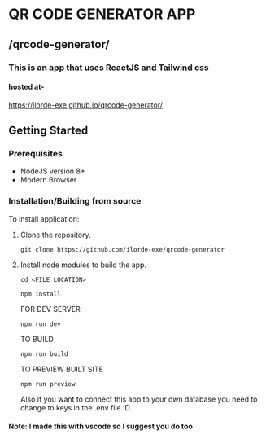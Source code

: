 # QR CODE GENERATOR APP
## /qrcode-generator/
### This is an app that uses ReactJS and Tailwind css
#### hosted at-
https://ilorde-exe.github.io/qrcode-generator/

## Getting Started

### Prerequisites

- NodeJS version 8+
- Modern Browser

### Installation/Building from source

To install application:

1. Clone the repository.

   `git clone https://github.com/ilorde-exe/qrcode-generator`

2. Install node modules to build the app.
  
   `cd <FILE LOCATION>`
   
   `npm install`
   
   FOR DEV SERVER
   
   `npm run dev`
   
   TO BUILD 
   
   `npm run build`
   
   TO PREVIEW BUILT SITE
   
   `npm run preview`
   
   Also if you want to connect this app to your own database you need to change to keys in the .env file :D


#### Note: I made this with vscode so I suggest you do too


